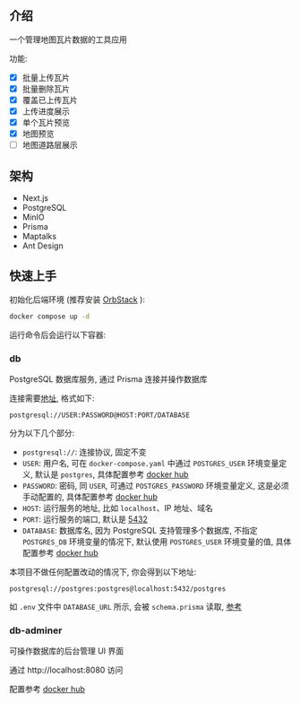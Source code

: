 ## 介绍

一个管理地图瓦片数据的工具应用

功能:

- [x] 批量上传瓦片
- [x] 批量删除瓦片
- [x] 覆盖已上传瓦片
- [x] 上传进度展示
- [x] 单个瓦片预览
- [x] 地图预览
- [ ] 地图道路层展示

## 架构

- Next.js
- PostgreSQL
- MinIO
- Prisma
- Maptalks
- Ant Design

## 快速上手

初始化后端环境 (推荐安装 [OrbStack](https://orbstack.dev/) ):

```sh
docker compose up -d
```

运行命令后会运行以下容器:

### db

PostgreSQL 数据库服务, 通过 Prisma 连接并操作数据库 

连接需要[地址](https://www.prisma.io/docs/orm/overview/databases/postgresql#connection-url), 格式如下:

```
postgresql://USER:PASSWORD@HOST:PORT/DATABASE
```

分为以下几个部分:

- `postgresql://`: 连接协议, 固定不变
- `USER`: 用户名, 可在 `docker-compose.yaml` 中通过 `POSTGRES_USER` 环境变量定义, 默认是 `postgres`, 具体配置参考 [docker hub](https://hub.docker.com/_/postgres)
- `PASSWORD`: 密码, 同 `USER`, 可通过 `POSTGRES_PASSWORD` 环境变量定义, 这是必须手动配置的, 具体配置参考 [docker hub](https://hub.docker.com/_/postgres)
- `HOST`: 运行服务的地址, 比如 `localhost`、IP 地址、域名
- `PORT`: 运行服务的端口, 默认是 [5432](https://www.postgresql.org/docs/17/runtime-config-connection.html#GUC-PORT)
- `DATABASE`: 数据库名, 因为 PostgreSQL 支持管理多个数据库, 不指定 `POSTGRES_DB` 环境变量的情况下, 默认使用 `POSTGRES_USER` 环境变量的值, 具体配置参考 [docker hub](https://hub.docker.com/_/postgres)

本项目不做任何配置改动的情况下, 你会得到以下地址:

```
postgresql://postgres:postgres@localhost:5432/postgres
```

如 `.env` 文件中 `DATABASE_URL` 所示, 会被 `schema.prisma` 读取, [参考](https://www.prisma.io/docs/orm/reference/connection-urls#env)

### db-adminer

可操作数据库的后台管理 UI 界面

通过 http://localhost:8080 访问

配置参考 [docker hub](https://hub.docker.com/_/adminer)